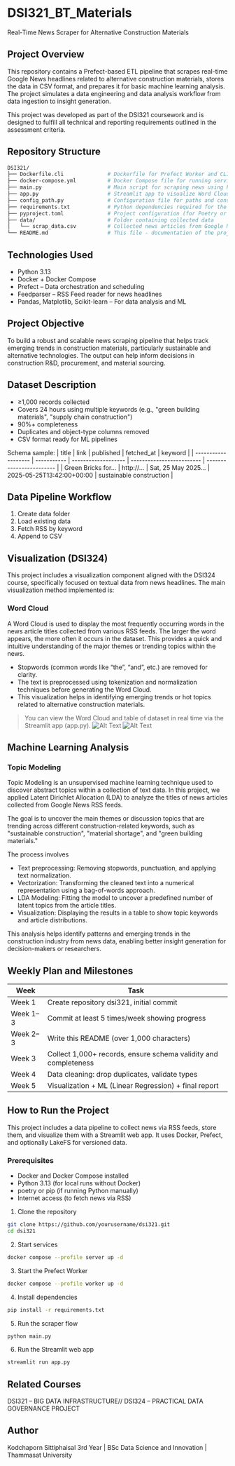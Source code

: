 # DSI321_BT_Materials
Real-Time News Scraper for Alternative Construction Materials

## Project Overview
This repository contains a Prefect-based ETL pipeline that scrapes real-time Google News headlines related to alternative construction materials, stores the data in CSV format, and prepares it for basic machine learning analysis. The project simulates a data engineering and data analysis workflow from data ingestion to insight generation.

This project was developed as part of the DSI321 coursework and is designed to fulfill all technical and reporting requirements outlined in the assessment criteria.

## Repository Structure
```bash
DSI321/
├── Dockerfile.cli              # Dockerfile for Prefect Worker and CLI customization
├── docker-compose.yml          # Docker Compose file for running services (Prefect, PostgreSQL, etc.)
├── main.py                     # Main script for scraping news using Prefect flow (manual run version)
├── app.py                      # Streamlit app to visualize Word Cloud and Topic Modeling
├── config_path.py              # Configuration file for paths and constants
├── requirements.txt            # Python dependencies required for the project
├── pyproject.toml              # Project configuration (for Poetry or other build systems)
├── data/                       # Folder containing collected data
│   └── scrap_data.csv          # Collected news articles from Google News RSS
└── README.md                   # This file - documentation of the project
```

## Technologies Used
- Python 3.13
- Docker + Docker Compose
- Prefect – Data orchestration and scheduling
- Feedparser – RSS Feed reader for news headlines
- Pandas, Matplotlib, Scikit-learn – For data analysis and ML

## Project Objective
To build a robust and scalable news scraping pipeline that helps track emerging trends in construction materials, particularly sustainable and alternative technologies. The output can help inform decisions in construction R&D, procurement, and material sourcing.

## Dataset Description
- ≥1,000 records collected
- Covers 24 hours using multiple keywords (e.g., "green building materials", "supply chain construction")
- 90%+ completeness
- Duplicates and object-type columns removed
- CSV format ready for ML pipelines

Schema sample:
| title               | link        | published           | fetched\_at               | keyword                  |
| ------------------- | ----------- | ------------------- | ------------------------- | ------------------------ |
| Green Bricks for... | http\://... | Sat, 25 May 2025... | 2025-05-25T13:42:00+00:00 | sustainable construction |

## Data Pipeline Workflow
1. Create data folder
2. Load existing data
3. Fetch RSS by keyword
4. Append to CSV

## Visualization (DSI324)
This project includes a visualization component aligned with the DSI324 course, specifically focused on textual data from news headlines. The main visualization method implemented is:

### Word Cloud
A Word Cloud is used to display the most frequently occurring words in the news article titles collected from various RSS feeds. The larger the word appears, the more often it occurs in the dataset. This provides a quick and intuitive understanding of the major themes or trending topics within the news.

- Stopwords (common words like “the”, “and”, etc.) are removed for clarity.
- The text is preprocessed using tokenization and normalization techniques before generating the Word Cloud.
- This visualization helps in identifying emerging trends or hot topics related to alternative construction materials.

>You can view the Word Cloud and table of dataset in real time via the Streamlit app (app.py).
![Alt Text](https://media.discordapp.net/attachments/1146464256368328754/1376849494443823114/Screenshot_2568-05-27_at_13.53.24.png?ex=68377b44&is=683629c4&hm=ab2ec26f15f6894136dde8893eb3df67d1913837438e523e10a3d1e669e20e31&=&format=webp&quality=lossless&width=1544&height=800)
![Alt Text](https://media.discordapp.net/attachments/1146464256368328754/1376849551922696242/Screenshot_2568-05-27_at_13.53.50.png?ex=68377b51&is=683629d1&hm=d69beb1287a7c167d563c89077e14c1839ca4cc47c2185580623fe3be398dce9&=&format=webp&quality=lossless&width=1240&height=833)

## Machine Learning Analysis
### Topic Modeling
Topic Modeling is an unsupervised machine learning technique used to discover abstract topics within a collection of text data. In this project, we applied Latent Dirichlet Allocation (LDA) to analyze the titles of news articles collected from Google News RSS feeds.

The goal is to uncover the main themes or discussion topics that are trending across different construction-related keywords, such as "sustainable construction", "material shortage", and "green building materials."

The process involves
- Text preprocessing: Removing stopwords, punctuation, and applying text normalization.
- Vectorization: Transforming the cleaned text into a numerical representation using a bag-of-words approach.
- LDA Modeling: Fitting the model to uncover a predefined number of latent topics from the article titles.
- Visualization: Displaying the results in a table to show topic keywords and article distributions.

This analysis helps identify patterns and emerging trends in the construction industry from news data, enabling better insight generation for decision-makers or researchers.

## Weekly Plan and Milestones
| Week | Task |
|---------|--------|
| Week 1  | Create repository dsi321, initial commit |
| Week 1–3 | Commit at least 5 times/week showing progress |
| Week 2–3 | Write this README (over 1,000 characters) |
| Week 3  | Collect 1,000+ records, ensure schema validity and completeness |
| Week 4  | Data cleaning: drop duplicates, validate types |
| Week 5  | Visualization + ML (Linear Regression) + final report |

## How to Run the Project
This project includes a data pipeline to collect news via RSS feeds, store them, and visualize them with a Streamlit web app. It uses Docker, Prefect, and optionally LakeFS for versioned data.

### Prerequisites
- Docker and Docker Compose installed
- Python 3.13 (for local runs without Docker)
- poetry or pip (if running Python manually)
- Internet access (to fetch news via RSS)

1. Clone the repository
```bash
git clone https://github.com/yourusername/dsi321.git
cd dsi321
```

2. Start services
```bash 
docker compose --profile server up -d
```

3. Start the Prefect Worker
```bash
docker compose --profile worker up -d
```

4. Install dependencies
```bash
pip install -r requirements.txt
```

5. Run the scraper flow
```bash
python main.py
```

6. Run the Streamlit web app
```bash
streamlit run app.py
```
## Related Courses
DSI321 – BIG DATA INFRASTRUCTURE//
DSI324 – PRACTICAL DATA GOVERNANCE PROJECT

## Author
Kodchaporn Sittiphaisal
3rd Year | BSc Data Science and Innovation | Thammasat University